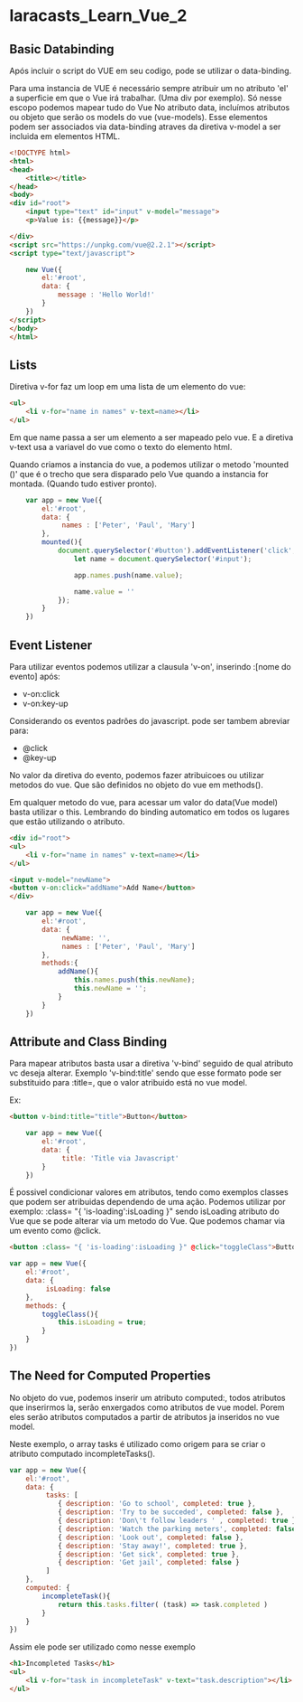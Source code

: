 # laracasts_Learn_Vue_2

## Basic Databinding

Após incluir o script do VUE em seu codigo, pode se utilizar o data-binding.

Para uma instancia de VUE é necessário sempre atribuir um no atributo 'el' a superficie em que o Vue irá trabalhar. (Uma div por exemplo). Só nesse escopo podemos mapear tudo do Vue
No atributo data, incluímos atributos ou objeto que serão os models do vue (vue-models). Esse elementos podem ser associados via data-binding atraves da diretiva v-model a ser incluida em elementos HTML.

```html
<!DOCTYPE html>
<html>
<head>
	<title></title>
</head>
<body>
<div id="root">
	<input type="text" id="input" v-model="message">
	<p>Value is: {{message}}</p>

</div>
<script src="https://unpkg.com/vue@2.2.1"></script>
<script type="text/javascript">

	new Vue({
		el:'#root',
		data: {
			message : 'Hello World!'
		}
	})
</script>
</body>
</html>
```


## Lists

Diretiva v-for faz um loop em uma lista de um elemento do vue:

```html
<ul>
	<li v-for="name in names" v-text=name></li>
</ul>
```

Em que name passa a ser um elemento a ser mapeado pelo vue. 
E a diretiva v-text usa a variavel do vue como o texto do elemento html.

Quando criamos a instancia do vue, a podemos utilizar o metodo 'mounted ()' que é o trecho que sera disparado pelo Vue quando a instancia for montada. (Quando tudo estiver pronto).

```js
	var app = new Vue({
		el:'#root',
		data: {
			 names : ['Peter', 'Paul', 'Mary']
		},
		mounted(){
			document.querySelector('#button').addEventListener('click', () =>{
				let name = document.querySelector('#input');

				app.names.push(name.value);

				name.value = ''
			});
		}
	})
```

## Event Listener

Para utilizar eventos podemos utilizar a clausula 'v-on', inserindo :[nome do evento] após:

- v-on:click
- v-on:key-up

Considerando os eventos padrões do javascript. pode ser tambem abreviar para:
- @click
- @key-up

No valor da diretiva do evento, podemos fazer atribuicoes ou utilizar metodos do vue. Que são definidos no objeto do vue em methods().

Em qualquer metodo do vue, para acessar um valor do data(Vue model) basta utilizar o this. Lembrando do binding automatico em todos os lugares que estão utilizando o atributo.

```html
<div id="root">
<ul>
	<li v-for="name in names" v-text=name></li>
</ul>

<input v-model="newName">
<button v-on:click="addName">Add Name</button>
</div>
```

```js
	var app = new Vue({
		el:'#root',
		data: {
			 newName: '',
			 names : ['Peter', 'Paul', 'Mary']
		},
		methods:{
			addName(){
				this.names.push(this.newName);
				this.newName = '';
			}
		}
	})
```

## Attribute and Class Binding

Para mapear atributos basta usar a diretiva 'v-bind' seguido de qual atributo vc deseja alterar. Exemplo 'v-bind:title' sendo que esse formato pode ser substituido para :title=, que o valor atribuido está no vue model.

Ex: 
```html
<button v-bind:title="title">Button</button>
```

```js
	var app = new Vue({
		el:'#root',
		data: {
			 title: 'Title via Javascript'
		}
	})
```

É possivel condicionar valores em atributos, tendo como exemplos classes que podem ser atribuidas dependendo de uma ação.
Podemos utilizar por exemplo: :class= "{ 'is-loading':isLoading }" sendo isLoading atributo do Vue que se pode alterar via um metodo do Vue. Que podemos chamar via um evento como @click.


```html
<button :class= "{ 'is-loading':isLoading }" @click="toggleClass">Button</button>
```

```js
var app = new Vue({
	el:'#root',
	data: {
		 isLoading: false
	},
	methods: {
		toggleClass(){
			this.isLoading = true;
		}
	}
})
```

## The Need for Computed Properties

No objeto do vue, podemos inserir um atributo computed:, todos atributos que inserirmos la, serão enxergados como atributos de vue model. Porem eles serão atributos computados a partir de atributos ja inseridos no vue model.

Neste exemplo, o array tasks é utilizado como origem para se criar o atributo computado incompleteTasks().

```js
var app = new Vue({
	el:'#root',
	data: {
		 tasks: [
		 	{ description: 'Go to school', completed: true },
		 	{ description: 'Try to be succeded', completed: false },
		 	{ description: 'Don\'t follow leaders ' , completed: true },
		 	{ description: 'Watch the parking meters', completed: false },
		 	{ description: 'Look out', completed: false },
		 	{ description: 'Stay away!', completed: true },
		 	{ description: 'Get sick', completed: true },
		 	{ description: 'Get jail', completed: false }
		 ]
	},
	computed: {
		incompleteTask(){
			return this.tasks.filter( (task) => task.completed )
		}
	}
})
```

Assim ele pode ser utilizado como nesse exemplo

```html
<h1>Incompleted Tasks</h1>
<ul>
	<li v-for="task in incompleteTask" v-text="task.description"></li>
</ul>
```

